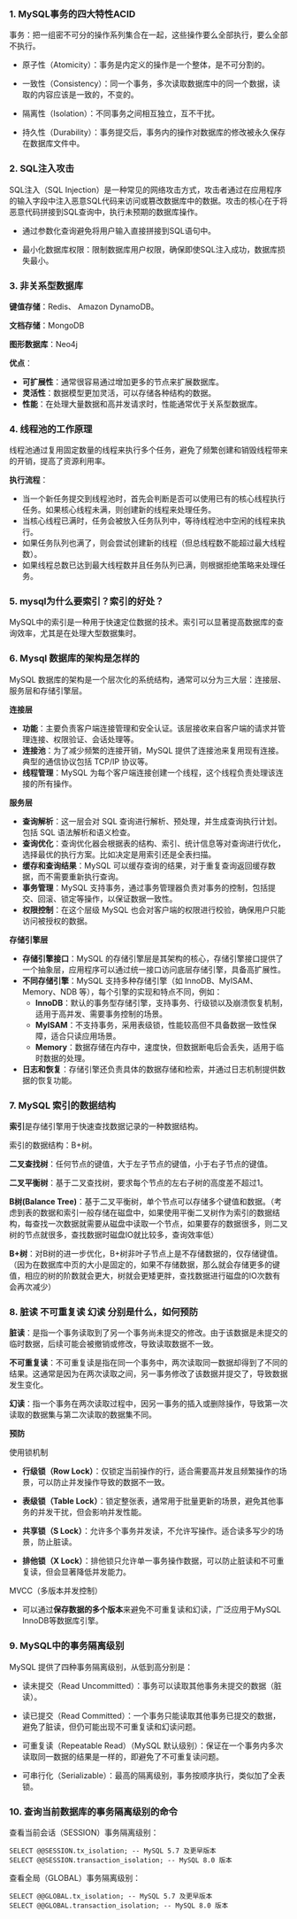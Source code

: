 ### 1. MySQL事务的四大特性ACID

事务：把一组密不可分的操作系列集合在一起，这些操作要么全部执行，要么全部不执行。

- 原子性（Atomicity）：事务是内定义的操作是一个整体，是不可分割的。  

- 一致性（Consistency）：同一个事务，多次读取数据库中的同一个数据，读取的内容应该是一致的，不变的。  

- 隔离性（Isolation）：不同事务之间相互独立，互不干扰。  

- 持久性（Durability）：事务提交后，事务内的操作对数据库的修改被永久保存在数据库文件中。

### 2. SQL注入攻击

SQL注入（SQL Injection）是一种常见的网络攻击方式，攻击者通过在应用程序的输入字段中注入恶意SQL代码来访问或篡改数据库中的数据。攻击的核心在于将恶意代码拼接到SQL查询中，执行未预期的数据库操作。

- 通过参数化查询避免将用户输入直接拼接到SQL语句中。

- 最小化数据库权限：限制数据库用户权限，确保即使SQL注入成功，数据库损失最小。

### 3. 非关系型数据库

**键值存储**：Redis、 Amazon DynamoDB。

**文档存储**：MongoDB

**图形数据库**：Neo4j

**优点**：

- **可扩展性**：通常很容易通过增加更多的节点来扩展数据库。
- **灵活性**：数据模型更加灵活，可以存储各种结构的数据。
- **性能**：在处理大量数据和高并发请求时，性能通常优于关系型数据库。

### 4. 线程池的工作原理

线程池通过复用固定数量的线程来执行多个任务，避免了频繁创建和销毁线程带来的开销，提高了资源利用率。

**执行流程**：

- 当一个新任务提交到线程池时，首先会判断是否可以使用已有的核心线程执行任务。如果核心线程未满，则创建新的线程来处理任务。
- 当核心线程已满时，任务会被放入任务队列中，等待线程池中空闲的线程来执行。
- 如果任务队列也满了，则会尝试创建新的线程（但总线程数不能超过最大线程数）。
- 如果线程总数已达到最大线程数并且任务队列已满，则根据拒绝策略来处理任务。

### 5. mysql为什么要索引？索引的好处？

MySQL中的索引是一种用于快速定位数据的技术。索引可以显著提高数据库的查询效率，尤其是在处理大型数据集时。

### 6. Mysql 数据库的架构是怎样的

MySQL 数据库的架构是一个层次化的系统结构，通常可以分为三大层：连接层、服务层和存储引擎层。

**连接层**

- **功能**：主要负责客户端连接管理和安全认证。该层接收来自客户端的请求并管理连接、权限验证、会话处理等。
- **连接池**：为了减少频繁的连接开销，MySQL 提供了连接池来复用现有连接。典型的通信协议包括 TCP/IP 协议等。
- **线程管理**：MySQL 为每个客户端连接创建一个线程，这个线程负责处理该连接的所有操作。

**服务层**

- **查询解析**：这一层会对 SQL 查询进行解析、预处理，并生成查询执行计划。包括 SQL 语法解析和语义检查。
- **查询优化**：查询优化器会根据表的结构、索引、统计信息等对查询进行优化，选择最优的执行方案。比如决定是用索引还是全表扫描。
- **缓存和查询结果**：MySQL 可以缓存查询的结果，对于重复查询返回缓存数据，而不需要重新执行查询。
- **事务管理**：MySQL 支持事务，通过事务管理器负责对事务的控制，包括提交、回滚、锁定等操作，以保证数据一致性。
- **权限控制**：在这个层级 MySQL 也会对客户端的权限进行校验，确保用户只能访问被授权的数据。

**存储引擎层**

- **存储引擎接口**：MySQL 的存储引擎层是其架构的核心，存储引擎接口提供了一个抽象层，应用程序可以通过统一接口访问底层存储引擎，具备高扩展性。
- **不同存储引擎**：MySQL 支持多种存储引擎（如 InnoDB、MyISAM、Memory、NDB 等），每个引擎的实现和特点不同，例如：
  - **InnoDB**：默认的事务型存储引擎，支持事务、行级锁以及崩溃恢复机制，适用于高并发、需要事务控制的场景。
  - **MyISAM**：不支持事务，采用表级锁，性能较高但不具备数据一致性保障，适合只读应用场景。
  - **Memory**：数据存储在内存中，速度快，但数据断电后会丢失，适用于临时数据的处理。
- **日志和恢复**：存储引擎还负责具体的数据存储和检索，并通过日志机制提供数据的恢复功能。

### 7. MySQL 索引的数据结构

**索引**是存储引擎用于快速查找数据记录的一种数据结构。

索引的数据结构：B+树。

**二叉查找树**：任何节点的键值，大于左子节点的键值，小于右子节点的键值。

**二叉平衡树**：基于二叉查找树，要求每个节点的左右子树的高度差不超过1。

**B树(Balance Tree)**：基于二叉平衡树，单个节点可以存储多个键值和数据。（考虑到表的数据和索引一般存储在磁盘中，如果使用平衡二叉树作为索引的数据结构，每查找一次数据就需要从磁盘中读取一个节点，如果要存的数据很多，则二叉树的节点就很多，查找数据时磁盘IO就比较多，查询效率低）

**B+树**：对B树的进一步优化，B+树非叶子节点上是不存储数据的，仅存储键值。（因为在数据库中页的大小是固定的，如果不存储数据，那么就会存储更多的键值，相应的树的阶数就会更大，树就会更矮更胖，查找数据进行磁盘的IO次数有会再次减少）

### 8. 脏读 不可重复读 幻读 分别是什么，如何预防

**脏读**：是指一个事务读取到了另一个事务尚未提交的修改。由于该数据是未提交的临时数据，后续可能会被撤销或修改，导致读取数据不一致。

**不可重复读**：不可重复读是指在同一个事务中，两次读取同一数据却得到了不同的结果。这通常是因为在两次读取之间，另一事务修改了该数据并提交了，导致数据发生变化。

**幻读**：指一个事务在两次读取过程中，因另一事务的插入或删除操作，导致第一次读取的数据集与第二次读取的数据集不同。

**预防**

使用锁机制

- **行级锁（Row Lock）**：仅锁定当前操作的行，适合需要高并发且频繁操作的场景，可以防止并发操作导致的数据不一致。

- **表级锁（Table Lock）**：锁定整张表，通常用于批量更新的场景，避免其他事务的并发干扰，但会影响并发性能。

- **共享锁（S Lock）**：允许多个事务并发读，不允许写操作。适合读多写少的场景，防止脏读。

- **排他锁（X Lock）**：排他锁只允许单一事务操作数据，可以防止脏读和不可重复读，但会显著降低并发能力。

MVCC（多版本并发控制）

- 可以通过**保存数据的多个版本**来避免不可重复读和幻读，广泛应用于MySQL InnoDB等数据库引擎。

### 9. MySQL中的事务隔离级别

MySQL 提供了四种事务隔离级别，从低到高分别是：

- 读未提交（Read Uncommitted）：事务可以读取其他事务未提交的数据（脏读）。

- 读已提交（Read Committed）：一个事务只能读取其他事务已提交的数据，避免了脏读，但仍可能出现不可重复读和幻读问题。

- 可重复读（Repeatable Read）（MySQL 默认级别）：保证在一个事务内多次读取同一数据的结果是一样的，即避免了不可重复读问题。

- 可串行化（Serializable）：最高的隔离级别，事务按顺序执行，类似加了全表锁。

### 10. 查询当前数据库的事务隔离级别的命令

查看当前会话（SESSION）事务隔离级别：

```
SELECT @@SESSION.tx_isolation; -- MySQL 5.7 及更早版本
SELECT @@SESSION.transaction_isolation; -- MySQL 8.0 版本
```

查看全局（GLOBAL）事务隔离级别：

```
SELECT @@GLOBAL.tx_isolation; -- MySQL 5.7 及更早版本
SELECT @@GLOBAL.transaction_isolation; -- MySQL 8.0 版本
```

# 
